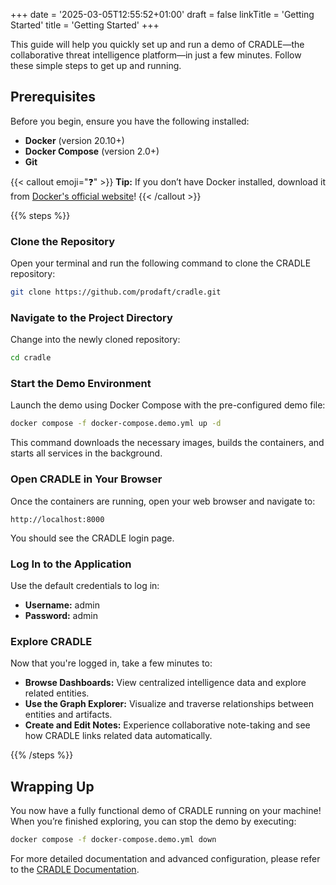 +++
date = '2025-03-05T12:55:52+01:00'
draft = false
linkTitle = 'Getting Started'
title = 'Getting Started'
+++

This guide will help you quickly set up and run a demo of CRADLE—the collaborative threat intelligence platform—in just a few minutes. Follow these simple steps to get up and running.

## Prerequisites

Before you begin, ensure you have the following installed:

- **Docker** (version 20.10+)
- **Docker Compose** (version 2.0+)
- **Git**

{{< callout emoji="❓" >}} **Tip:** If you don’t have Docker installed, download it from [Docker's official website](https://www.docker.com/)! {{< /callout >}}


{{% steps %}}

### Clone the Repository
Open your terminal and run the following command to clone the CRADLE repository:
```sh
git clone https://github.com/prodaft/cradle.git
```

### Navigate to the Project Directory
Change into the newly cloned repository:
```sh
cd cradle
```

### Start the Demo Environment
Launch the demo using Docker Compose with the pre-configured demo file:
```sh
docker compose -f docker-compose.demo.yml up -d
```
This command downloads the necessary images, builds the containers, and starts all services in the background.

### Open CRADLE in Your Browser
Once the containers are running, open your web browser and navigate to:
```
http://localhost:8000
```
You should see the CRADLE login page.

### Log In to the Application
Use the default credentials to log in:
- **Username:** admin
- **Password:** admin

### Explore CRADLE
Now that you're logged in, take a few minutes to:
- **Browse Dashboards:** View centralized intelligence data and explore related entities.
- **Use the Graph Explorer:** Visualize and traverse relationships between entities and artifacts.
- **Create and Edit Notes:** Experience collaborative note-taking and see how CRADLE links related data automatically.


{{% /steps %}}


## Wrapping Up

You now have a fully functional demo of CRADLE running on your machine! When you’re finished exploring, you can stop the demo by executing:
```sh
docker compose -f docker-compose.demo.yml down
```

For more detailed documentation and advanced configuration, please refer to the [CRADLE Documentation](https://github.com/prodaft/cradle).

